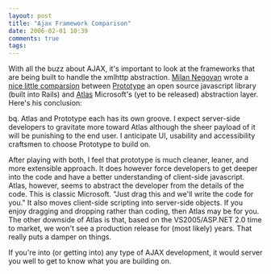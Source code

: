 ```yaml
---
layout: post
title: "Ajax Framework Comparison"
date: 2006-02-01 10:39
comments: true
tags:
---
```

With all the buzz about AJAX, it's important to look at the frameworks that are being built to handle the xmlhttp abstraction. [Milan Negovan](http://www.aspnetresources.com) wrote a  [nice little comparsion](http://www.aspnetresources.com/blog/prototype_vs_atlas.aspx) between [Prototype](http://prototype.conio.net/,) an open source javascript library (built into Rails) and [Atlas](http://www.asp.net/default.aspx?tabindex=7&tabid=47,) Microsoft's (yet to be released) abstraction layer. Here's his conclusion:

bq. Atlas and Prototype each has its own groove. I expect server-side developers to gravitate more toward Atlas although the sheer payload of it will be punishing to the end user. I anticipate UI, usability and accessibility craftsmen to choose Prototype to build on.

After playing with both, I feel that prototype is much cleaner, leaner, and more extensible approach. It does however force developers to get deeper into the code and have a better understanding of client-side javascript. Atlas, however, seems to abstract the developer from the details of the code. This is classic Microsoft. "Just drag this and we'll write the code for you." It also moves client-side scripting into server-side objects. If you enjoy dragging and dropping rather than coding, then Atlas may be for you. The other downside of Atlas is that, based on the VS2005/ASP.NET 2.0 time to market, we won't see a production release for (most likely) years. That really puts a damper on things.

If you're into (or getting into) any type of AJAX development, it would server you well to get to know what you are building on.
